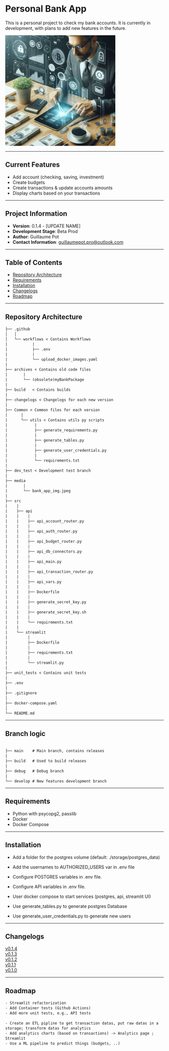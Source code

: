 # Personal Bank App

This is a personal project to check my bank accounts. It is currently in development, with plans to add new features in the future.


<img src="./media/bank_app_img.jpeg" width="350" height="350">


---

## Current Features

- Add account (checking, saving, investment)
- Create budgets
- Create transactions & update accounts amounts
- Display charts based on your transactions

---

## Project Information

- **Version**: 0.1.4 - [UPDATE NAME]
- **Development Stage**: Beta Prod
- **Author**: Guillaume Pot
- **Contact Information**: guillaumepot.pro@outlook.com

---

## Table of Contents
- [Repository Architecture](#repository-architecture)
- [Requirements](#requirements)
- [Installation](#installation)
- [Changelogs](#Changelogs)
- [Roadmap](#roadmap)

---

## Repository Architecture

```
├── .github
│   │
│   └── workflows < Contains Workflows
|           |
|           ├── .env
|           |
|           └── upload_docker_images.yaml
|   
├── archives < Contains old code files
|       |
|       └── (obsolete)myBankPackage
|
├── build   < Contains builds
|        
├── changelogs < Changelogs for each new version
|        
├── Common < Common files for each version
|      |
|      └── utils < Contains utils py scripts
|            |
|            ├── generate_requirements.py
|            |
|            ├── generate_tables.py
|            |
|            ├── generate_user_credentials.py
|            |
|            └── requirements.txt
|        
├── dev_test < Development test branch
|
├── media
|       |
|       └── bank_app_img.jpeg
|
├── src
|    |
|    ├── api
|    |    |
|    |    ├── api_account_router.py
|    |    |
|    |    ├── api_auth_router.py
|    |    |
|    |    ├── api_budget_router.py
|    |    |
|    |    ├── api_db_connectors.py
|    |    |
|    |    ├── api_main.py
|    |    |
|    |    ├── api_transaction_router.py
|    |    |
|    |    ├── api_vars.py
|    |    |
|    |    ├── Dockerfile
|    |    |
|    |    ├── generate_secret_key.py
|    |    |
|    |    ├── generate_secret_key.sh
|    |    |
|    |    └── requirements.txt
|    |
|    └── streamlit
|         |
|         ├── Dockerfile
|         |
|         ├── requirements.txt
|         |
|         └── streamlit.py
|
├── unit_tests < Contains unit tests
|
├── .env
|
├── .gitignore
│
├── docker-compose.yaml
│
└── README.md
```

---

## Branch logic

```

├── main    # Main branch, contains releases
|   
├── build   # Used to build releases
|
├── debug   # Debug branch
|
└── develop # New features development branch

```

---

## Requirements
- Python with psycopg2, passlib
- Docker
- Docker Compose

---

## Installation
- Add a folder for the postgres volume (default: ./storage/postgres_data)
- Add the usernames to AUTHORIZED_USERS var in .env file
- Configure POSTGRES variables in .env file.
- Configure API variables in .env file.


- User docker compose to start services (postgres, api, streamlit UI)
- Use generate_tables.py to generate postgres Database
- Use generate_user_credentials.py to generate new users

---

## Changelogs

[v0.1.4](./changelogs/0.1.4.md)  
[v0.1.3](./changelogs/0.1.3.md)  
[v0.1.2](./changelogs/0.1.2.md)  
[v0.1.1](./changelogs/0.1.1.md)  
[v0.1.0](./changelogs/0.1.0.md)

---

## Roadmap

```
- Streamlit refactorization
- Add Container tests (Github Actions)
- Add more unit tests, e.g., API tests

- Create an ETL pipline to get transaction datas, put raw datas in a storage; transform datas for analytics
- Add analytics charts (based on transactions) -> Analytics page ; Streamlit
- Use a ML pipeline to predict things (budgets, ..)
```

